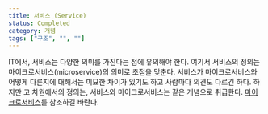 ```yaml
---
title: 서비스 (Service)
status: Completed
category: 개념
tags: ["구조", "", ""]
---
```


IT에서, 서비스는 다양한 의미를 가진다는 점에 유의해야 한다.
여기서 서비스의 정의는 마이크로서비스(microservice)의 의미로 초점을 맞춘다.
서비스가 마이크로서비스와 어떻게 다른지에 대해서는 미묘한 차이가 있기도 하고 사람마다 의견도 다르긴 하다.
하지만 고 차원에서의 정의는, 서비스와 마이크로서비스는 같은 개념으로 취급한다.
[마이크로서비스](/ko/microservices/)를 참조하길 바란다.

